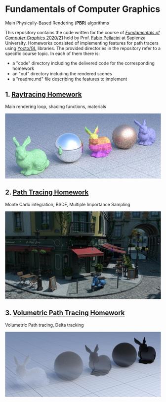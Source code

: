 # Fundamentals of Computer Graphics
Main Physically-Based Rendering (<b>PBR</b>) algorithms

This repository contains the code written for the course of [<i>Fundamentals of Computer Graphics</i> 2020/21](https://pellacini.di.uniroma1.it/teaching/graphics20d/index.html) held by Prof. [Fabio Pellacini](https://pellacini.di.uniroma1.it) at Sapienza University. Homeworks consisted of implementing features for path tracers using [Yocto/GL](https://github.com/xelatihy/yocto-gl) libraries.
The provided directories in the repository refer to a specific course topic. In each of them there is:
<ul>
  <li>a "code" directory including the delivered code for the corresponding homework</li>
  <li>an "out" directory including the rendered scenes</li>
  <li>a "readme.md" file describing the features to implement</li>
</ul>

## 1. [Raytracing Homework](https://github.com/luismautone/fundamentals-computer-graphics/tree/main/raytracing)

Main rendering loop, shading functions, materials

![](https://github.com/luismautone/fundamentals-computer-graphics/blob/main/raytracing/out/lowres/06_metal_720_256.jpg)

## 2. [Path Tracing Homework](https://github.com/luismautone/fundamentals-computer-graphics/tree/main/path%20tracing)

Monte Carlo integration, BSDF, Multiple Importance Sampling

![](https://github.com/luismautone/fundamentals-computer-graphics/blob/main/path%20tracing/out/highres/19_bistroexterior_1280_1024.jpg)

## 3. [Volumetric Path Tracing Homework](https://github.com/luismautone/fundamentals-computer-graphics/tree/main/volumetric)

Volumetric Path tracing, Delta tracking

![](https://github.com/luismautone/fundamentals-computer-graphics/blob/main/volumetric/out/highres/07_volume_delta2_1280_1024.jpg)
